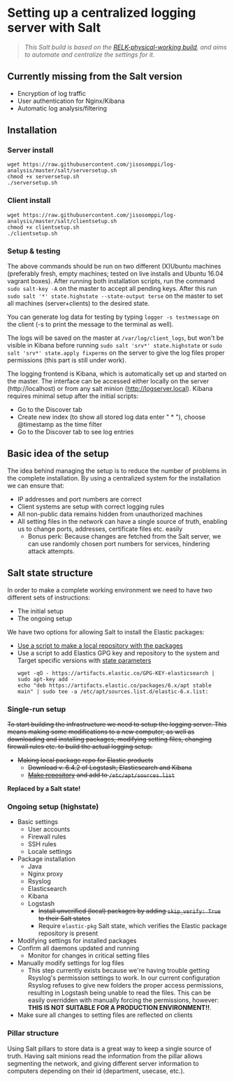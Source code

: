 # Setting up a centralized logging server with Salt
>*This Salt build is based on the [RELK-physical-working build](https://github.com/jisosomppi/log-analysis/tree/master/builds/relk-physical-working), and aims to automate and centralize the settings for it.*

## Currently missing from the Salt version
* Encryption of log traffic
* User authentication for Nginx/Kibana
* Automatic log analysis/filtering

## Installation
### Server install
```
wget https://raw.githubusercontent.com/jisosomppi/log-analysis/master/salt/serversetup.sh
chmod +x serversetup.sh
./serversetup.sh

```
### Client install
```
wget https://raw.githubusercontent.com/jisosomppi/log-analysis/master/salt/clientsetup.sh
chmod +x clientsetup.sh
./clientsetup.sh

```
### Setup & testing
The above commands should be run on two different (X)Ubuntu machines (preferably fresh, empty machines; tested on live installs and Ubuntu 16.04 vagrant boxes). After running both installation scripts, run the command `sudo salt-key -A` on the master to accept all pending keys. After this run `sudo salt '*' state.highstate --state-output terse` on the master to set all machines (server+clients) to the desired state.

You can generate log data for testing by typing `logger -s testmessage` on the client (-s to print the message to the terminal as well). 

The logs will be saved on the master at `/var/log/client_logs`, but won't be visible in Kibana before running `sudo salt 'srv*' state.highstate` or `sudo salt 'srv*' state.apply fixperms` on the server to give the log files proper permissions (this part is still under work). 

The logging frontend is Kibana, which is automatically set up and started on the master. The interface can be accessed either locally on the server (http://localhost) or from any salt minion (http://logserver.local). Kibana requires minimal setup after the initial scripts:
* Go to the Discover tab
* Create new index (to show all stored log data enter " \* "), choose @timestamp as the time filter
* Go to the Discover tab to see log entries

## Basic idea of the setup
The idea behind managing the setup is to reduce the number of problems in the complete installation. By using a centralized system for the installation we can ensure that:
* IP addresses and port numbers are correct
* Client systems are setup with correct logging rules
* All non-public data remains hidden from unauthorized machines
* All setting files in the network can have a single source of truth, enabling us to change ports, addresses, certificate files etc. easily
  * Bonus perk: Because changes are fetched from the Salt server, we can use randomly chosen port numbers for services, hindering attack attempts.

## Salt state structure
In order to make a complete working environment we need to have two different sets of instructions:
* The initial setup
* The ongoing setup

We have two options for allowing Salt to install the Elastic packages:
* [Use a script to make a local repository with the packages](https://www.linux.com/learn/create-your-own-local-apt-repository-avoid-dependency-hell)
* Use a script to add Elastics GPG key and repository to the system and Target specific versions with [state parameters](https://docs.saltstack.com/en/latest/ref/states/all/salt.states.pkg.html#salt.states.pkg.installed)
  ```
  wget -qO - https://artifacts.elastic.co/GPG-KEY-elasticsearch | sudo apt-key add -
  echo "deb https://artifacts.elastic.co/packages/6.x/apt stable main" | sudo tee -a /etc/apt/sources.list.d/elastic-6.x.list:
  ```

### Single-run setup
~~To start building the infrastructure we need to setup the logging server. This means making some modifications to a new computer, as well as downloading and installing packages, modifying setting files, changing firewall rules etc. to build the actual logging setup.~~
* ~~Making local package repo for Elastic products~~
  * ~~Download v. 6.4.2 of Logstash, Elasticsearch and Kibana~~
  * ~~[Make repository](https://www.linux.com/learn/create-your-own-local-apt-repository-avoid-dependency-hell) and add to `/etc/apt/sources.list`~~

**Replaced by a Salt state!**

### Ongoing setup (highstate)
* Basic settings
  * User accounts
  * Firewall rules
  * SSH rules
  * Locale settings
* Package installation
  * Java
  * Nginx proxy
  * Rsyslog
  * Elasticsearch
  * Kibana
  * Logstash
    * ~~Install unverified (local) packages by adding `skip_verify: True` to their Salt states~~
    * Require `elastic-pkg` Salt state, which verifies the Elastic package repository is present
* Modifying settings for installed packages
* Confirm all daemons updated and running
  * Monitor for changes in critical setting files
* Manually modify settings for log files
  * This step currently exists because we're having trouble getting Rsyslog's permission settings to work. In our current configuration Rsyslog refuses to give new folders the proper access permissions, resulting in Logstash being unable to read the files. This can be easily overridden with manually forcing the permissions, however:  
  **THIS IS NOT SUITABLE FOR A PRODUCTION ENVIRONMENT!!**. 
* Make sure all changes to setting files are reflected on clients

### Pillar structure
Using Salt pillars to store data is a great way to keep a single source of truth. Having salt minions read the information from the pillar allows segmenting the network, and giving different server information to computers depending on their id (department, usecase, etc.).
